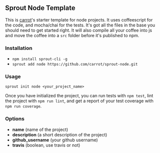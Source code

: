 Sprout Node Template
--------------------

This is [carrot](http://carrot.is)'s starter template for node projects. It uses coffeescript for the code, and mocha/chai for the tests. It's got all the files in the base you should need to get started right. It will also compile all your coffee into js and move the coffee into a `src` folder before it's published to npm.

### Installation

- `npm install sprout-cli -g`
- `sprout add node https://github.com/carrot/sprout-node.git`

### Usage

```
sprout init node <your_project_name>
```

Once you have initialized the project, you can run tests with `npm test`, lint the project with `npm run lint`, and get a report of your test coverage with `npm run coverage`.

### Options

- **name** (name of the project)
- **description** (a short description of the project)
- **github_username** (your github username)
- **travis** (boolean, use travis or not)
